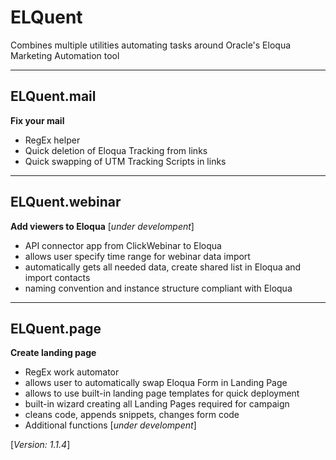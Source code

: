 # ELQuent
Combines multiple utilities automating tasks around Oracle's Eloqua Marketing Automation tool

---
## ELQuent.mail
__Fix your mail__
- RegEx helper
- Quick deletion of Eloqua Tracking from links
- Quick swapping of UTM Tracking Scripts in links
---
## ELQuent.webinar
__Add viewers to Eloqua__ [_under develompent_]
- API connector app from ClickWebinar to Eloqua
- allows user specify time range for webinar data import
- automatically gets all needed data, create shared list in Eloqua and import contacts
- naming convention and instance structure compliant with Eloqua
---
## ELQuent.page
__Create landing page__
- RegEx work automator
- allows user to automatically swap Eloqua Form in Landing Page
- allows to use built-in landing page templates for quick deployment
- built-in wizard creating all Landing Pages required for campaign
- cleans code, appends snippets, changes form code
- Additional functions [_under develompent_]

[_Version: 1.1.4_]